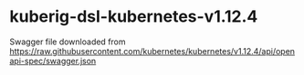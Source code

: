 # kuberig-dsl-kubernetes-v1.12.4

Swagger file downloaded from https://raw.githubusercontent.com/kubernetes/kubernetes/v1.12.4/api/openapi-spec/swagger.json
